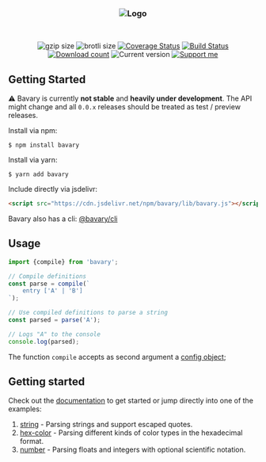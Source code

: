 <h3 align="center">
    <img src="https://user-images.githubusercontent.com/30767528/69007379-69befa00-093d-11ea-96ac-816d3e9ea6b4.png" alt="Logo">
</h3>

<br>

<p align="center">
    <img alt="gzip size" src="https://img.badgesize.io/https://cdn.jsdelivr.net/npm/bavary@0.0.3/dist/bavary.min.js?compression=gzip&style=flat-square">
    <img alt="brotli size" src="https://img.badgesize.io/https://cdn.jsdelivr.net/npm/bavary@0.0.3/dist/bavary.min.js?compression=brotli&style=flat-square">
    <a href='https://coveralls.io/github/Simonwep/bavary?branch=master'><img
       src='https://img.shields.io/coveralls/github/Simonwep/bavary?style=flat-square'
       alt='Coverage Status'/></a>
    <a href="https://travis-ci.org/Simonwep/bavary"><img
       alt="Build Status"
       src="https://img.shields.io/travis/Simonwep/bavary.svg?style=flat-square"></a>
    <a href="https://www.npmjs.com/package/bavary"><img
       alt="Download count"
       src="https://img.shields.io/npm/dm/bavary.svg?style=flat-square"></a>
    <img alt="Current version" src="https://img.shields.io/github/tag/Simonwep/bavary.svg?color=21068E&label=version&style=flat-square">
    <a href="https://www.patreon.com/simonwep"><img
       alt="Support me"
       src="https://img.shields.io/badge/patreon-support-260DD3.svg?style=flat-square"></a>
</p>


## Getting Started
⚠ Bavary is currently **not stable** and **heavily under development**.
The API might change and all `0.0.x` releases should be treated as test / preview releases.

Install via npm:
```shell
$ npm install bavary
```

Install via yarn:
```shell
$ yarn add bavary
```

Include directly via jsdelivr:
```html
<script src="https://cdn.jsdelivr.net/npm/bavary/lib/bavary.js"></script>
```

Bavary also has a cli: [@bavary/cli](https://github.com/Simonwep/bavary-cli)

## Usage
```js
import {compile} from 'bavary';

// Compile definitions
const parse = compile(`
    entry ['A' | 'B']
`);

// Use compiled definitions to parse a string
const parsed = parse('A');

// Logs "A" to the console
console.log(parsed);
```

The function `compile` accepts as second argument a [config object](docs/config.md);


## Getting started
Check out the [documentation](docs/syntax.md) to get started or jump directly into one of the examples:

1. [string](docs/examples/string.md) - Parsing strings and support escaped quotes.
2. [hex-color](docs/examples/hex-color.md) - Parsing different kinds of color types in the hexadecimal format.
3. [number](docs/examples/number.md) - Parsing floats and integers with optional scientific notation.
